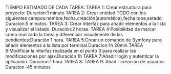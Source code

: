 TIEMPO ESTIMADO DE CADA TAREA:
TAREA 1: Crear estructura para proyecto: Duración:1 minuto
TAREA 2: Crear entidad TODO con los siguientes campos:nombre,fecha,creación(automática),fecha tope,estado: Duración:5 minutos.
TAREA 3: Crear interfaz para añadir elementos a la lista y visualizar el listado: Duración:2 horas.
TAREA 4:Posibilidad de marcar como realizada la tarea y diferenciar visualmente de las pendientes:Duración 1 hora.
TAREA 5:Crear un comando de Symfony para añadir elementos a la lista por terminal.Duracion:1h 20min
TAREA 6:Modificar la interfaz realizada en el punto 3 para realizar las modificaciones por ajax.Duración 1h
TAREA 7:Añadir login y autenticar la aplicación. Duracion:1 hora
TAREA 8:
TAREA 9: Añadir creación de usuarios Duracion :45 minutos
